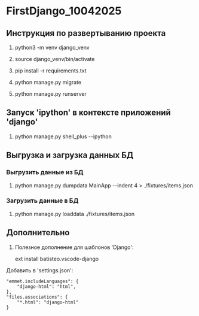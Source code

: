 # FirstDjango_10042025

## Инструкция по развертыванию проекта

1. python3 -m venv django_venv

2. source django_venv/bin/activate

3. pip install -r requirements.txt

4. python manage.py migrate

5. python manage.py runserver

## Запуск 'ipython' в контексте приложений 'django'

1. python manage.py shell_plus --ipython 

## Выгрузка и загрузка данных БД

### Выгрузить данные из БД

1. python manage.py dumpdata MainApp --indent 4 > ./fixtures/items.json

### Загрузить данные в БД

1. python manage.py loaddata ./fixtures/items.json

## Дополнительно

1. Полезное дополнение для шаблонов 'Django':

    ext install batisteo.vscode-django


Добавить в 'settings.json':

    "emmet.includeLanguages": {
        "django-html": "html",
    },
    "files.associations": {
        "*.html": "django-html"
    }